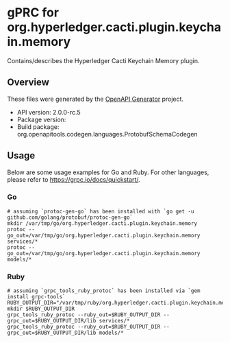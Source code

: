 # gPRC for org.hyperledger.cacti.plugin.keychain.memory

Contains/describes the Hyperledger Cacti Keychain Memory plugin.

## Overview
These files were generated by the [OpenAPI Generator](https://openapi-generator.tech) project.

- API version: 2.0.0-rc.5
- Package version: 
- Build package: org.openapitools.codegen.languages.ProtobufSchemaCodegen

## Usage

Below are some usage examples for Go and Ruby. For other languages, please refer to https://grpc.io/docs/quickstart/.

### Go
```
# assuming `protoc-gen-go` has been installed with `go get -u github.com/golang/protobuf/protoc-gen-go`
mkdir /var/tmp/go/org.hyperledger.cacti.plugin.keychain.memory
protoc --go_out=/var/tmp/go/org.hyperledger.cacti.plugin.keychain.memory services/*
protoc --go_out=/var/tmp/go/org.hyperledger.cacti.plugin.keychain.memory models/*
```

### Ruby
```
# assuming `grpc_tools_ruby_protoc` has been installed via `gem install grpc-tools`
RUBY_OUTPUT_DIR="/var/tmp/ruby/org.hyperledger.cacti.plugin.keychain.memory"
mkdir $RUBY_OUTPUT_DIR
grpc_tools_ruby_protoc --ruby_out=$RUBY_OUTPUT_DIR --grpc_out=$RUBY_OUTPUT_DIR/lib services/*
grpc_tools_ruby_protoc --ruby_out=$RUBY_OUTPUT_DIR --grpc_out=$RUBY_OUTPUT_DIR/lib models/*
```
